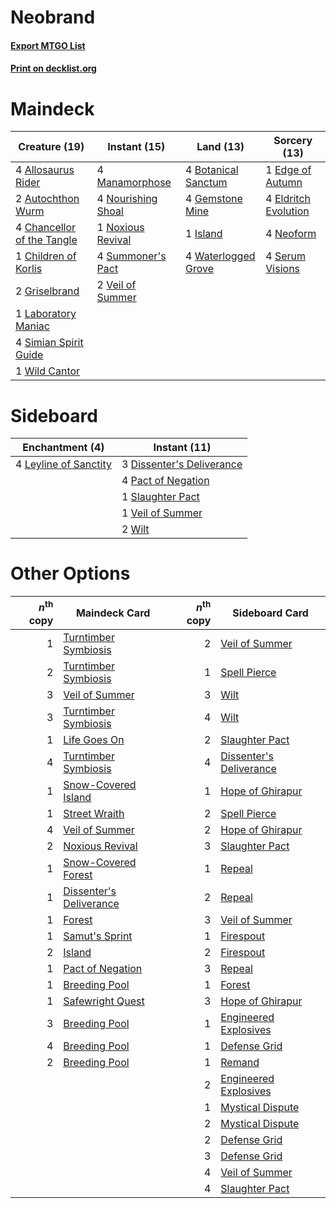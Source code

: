 # Neobrand

#### [Export MTGO List](../collection/Neobrand/Neobrand.txt)
#### [Print on decklist.org](http://decklist.org/?deckmain=4%09Allosaurus%20Rider%0A2%09Autochthon%20Wurm%0A4%09Botanical%20Sanctum%0A4%09Chancellor%20of%20the%20Tangle%0A1%09Children%20of%20Korlis%0A1%09Edge%20of%20Autumn%0A4%09Eldritch%20Evolution%0A4%09Gemstone%20Mine%0A2%09Griselbrand%0A1%09Island%0A1%09Laboratory%20Maniac%0A4%09Manamorphose%0A4%09Neoform%0A4%09Nourishing%20Shoal%0A1%09Noxious%20Revival%0A4%09Serum%20Visions%0A4%09Simian%20Spirit%20Guide%0A4%09Summoner's%20Pact%0A2%09Veil%20of%20Summer%0A4%09Waterlogged%20Grove%0A1%09Wild%20Cantor&deckside=3%09Dissenter's%20Deliverance%0A4%09Leyline%20of%20Sanctity%0A4%09Pact%20of%20Negation%0A1%09Slaughter%20Pact%0A1%09Veil%20of%20Summer%0A2%09Wilt)
# Maindeck

|                                            Creature (19)                                            |                                        Instant (15)                                        |                                          Land (13)                                           |                                         Sorcery (13)                                          |
|-----------------------------------------------------------------------------------------------------|--------------------------------------------------------------------------------------------|----------------------------------------------------------------------------------------------|-----------------------------------------------------------------------------------------------|
|4 [Allosaurus Rider](http://gatherer.wizards.com/Pages/Card/Details.aspx?multiverseid=121157)        |4 [Manamorphose](http://gatherer.wizards.com/Pages/Card/Details.aspx?multiverseid=370568)   |4 [Botanical Sanctum](http://gatherer.wizards.com/Pages/Card/Details.aspx?multiverseid=417817)|1 [Edge of Autumn](http://gatherer.wizards.com/Pages/Card/Details.aspx?multiverseid=243442)    |
|2 [Autochthon Wurm](http://gatherer.wizards.com/Pages/Card/Details.aspx?multiverseid=89096)          |4 [Nourishing Shoal](http://gatherer.wizards.com/Pages/Card/Details.aspx?multiverseid=74100)|4 [Gemstone Mine](http://gatherer.wizards.com/Pages/Card/Details.aspx?multiverseid=109761)    |4 [Eldritch Evolution](http://gatherer.wizards.com/Pages/Card/Details.aspx?multiverseid=414456)|
|4 [Chancellor of the Tangle](http://gatherer.wizards.com/Pages/Card/Details.aspx?multiverseid=218062)|1 [Noxious Revival](http://gatherer.wizards.com/Pages/Card/Details.aspx?multiverseid=230067)|1 [Island](http://gatherer.wizards.com/Pages/Card/Details.aspx?multiverseid=439857)           |4 [Neoform](http://gatherer.wizards.com/Pages/Card/Details.aspx?multiverseid=461133)           |
|1 [Children of Korlis](http://gatherer.wizards.com/Pages/Card/Details.aspx?multiverseid=110525)      |4 [Summoner's Pact](http://gatherer.wizards.com/Pages/Card/Details.aspx?multiverseid=442178)|4 [Waterlogged Grove](http://gatherer.wizards.com/Pages/Card/Details.aspx?multiverseid=464198)|4 [Serum Visions](http://gatherer.wizards.com/Pages/Card/Details.aspx?multiverseid=50145)      |
|2 [Griselbrand](http://gatherer.wizards.com/Pages/Card/Details.aspx?multiverseid=239995)             |2 [Veil of Summer](http://gatherer.wizards.com/Pages/Card/Details.aspx?multiverseid=466952) |                                                                                              |                                                                                               |
|1 [Laboratory Maniac](http://gatherer.wizards.com/Pages/Card/Details.aspx?multiverseid=230788)       |                                                                                            |                                                                                              |                                                                                               |
|4 [Simian Spirit Guide](http://gatherer.wizards.com/Pages/Card/Details.aspx?multiverseid=442137)     |                                                                                            |                                                                                              |                                                                                               |
|1 [Wild Cantor](http://gatherer.wizards.com/Pages/Card/Details.aspx?multiverseid=96934)              |                                                                                            |                                                                                              |                                                                                               |


# Sideboard

|                                        Enchantment (4)                                         |                                            Instant (11)                                            |
|------------------------------------------------------------------------------------------------|----------------------------------------------------------------------------------------------------|
|4 [Leyline of Sanctity](http://gatherer.wizards.com/Pages/Card/Details.aspx?multiverseid=204993)|3 [Dissenter's Deliverance](http://gatherer.wizards.com/Pages/Card/Details.aspx?multiverseid=426866)|
|                                                                                                |4 [Pact of Negation](http://gatherer.wizards.com/Pages/Card/Details.aspx?multiverseid=442057)       |
|                                                                                                |1 [Slaughter Pact](http://gatherer.wizards.com/Pages/Card/Details.aspx?multiverseid=130704)         |
|                                                                                                |1 [Veil of Summer](http://gatherer.wizards.com/Pages/Card/Details.aspx?multiverseid=466952)         |
|                                                                                                |2 [Wilt](http://gatherer.wizards.com/Pages/Card/Details.aspx?multiverseid=479696)                   |


# Other Options

|*n*<sup>th</sup> copy|                                          Maindeck Card                                           |*n*<sup>th</sup> copy|                                          Sideboard Card                                          |
|--------------------:|--------------------------------------------------------------------------------------------------|--------------------:|--------------------------------------------------------------------------------------------------|
|                    1|[Turntimber Symbiosis](http://gatherer.wizards.com/Pages/Card/Details.aspx?multiverseid=491864)   |                    2|[Veil of Summer](http://gatherer.wizards.com/Pages/Card/Details.aspx?multiverseid=466952)         |
|                    2|[Turntimber Symbiosis](http://gatherer.wizards.com/Pages/Card/Details.aspx?multiverseid=491864)   |                    1|[Spell Pierce](http://gatherer.wizards.com/Pages/Card/Details.aspx?multiverseid=425876)           |
|                    3|[Veil of Summer](http://gatherer.wizards.com/Pages/Card/Details.aspx?multiverseid=466952)         |                    3|[Wilt](http://gatherer.wizards.com/Pages/Card/Details.aspx?multiverseid=479696)                   |
|                    3|[Turntimber Symbiosis](http://gatherer.wizards.com/Pages/Card/Details.aspx?multiverseid=491864)   |                    4|[Wilt](http://gatherer.wizards.com/Pages/Card/Details.aspx?multiverseid=479696)                   |
|                    1|[Life Goes On](http://gatherer.wizards.com/Pages/Card/Details.aspx?multiverseid=430810)           |                    2|[Slaughter Pact](http://gatherer.wizards.com/Pages/Card/Details.aspx?multiverseid=130704)         |
|                    4|[Turntimber Symbiosis](http://gatherer.wizards.com/Pages/Card/Details.aspx?multiverseid=491864)   |                    4|[Dissenter's Deliverance](http://gatherer.wizards.com/Pages/Card/Details.aspx?multiverseid=426866)|
|                    1|[Snow-Covered Island](http://gatherer.wizards.com/Pages/Card/Details.aspx?multiverseid=121130)    |                    1|[Hope of Ghirapur](http://gatherer.wizards.com/Pages/Card/Details.aspx?multiverseid=423821)       |
|                    1|[Street Wraith](http://gatherer.wizards.com/Pages/Card/Details.aspx?multiverseid=442097)          |                    2|[Spell Pierce](http://gatherer.wizards.com/Pages/Card/Details.aspx?multiverseid=425876)           |
|                    4|[Veil of Summer](http://gatherer.wizards.com/Pages/Card/Details.aspx?multiverseid=466952)         |                    2|[Hope of Ghirapur](http://gatherer.wizards.com/Pages/Card/Details.aspx?multiverseid=423821)       |
|                    2|[Noxious Revival](http://gatherer.wizards.com/Pages/Card/Details.aspx?multiverseid=230067)        |                    3|[Slaughter Pact](http://gatherer.wizards.com/Pages/Card/Details.aspx?multiverseid=130704)         |
|                    1|[Snow-Covered Forest](http://gatherer.wizards.com/Pages/Card/Details.aspx?multiverseid=121192)    |                    1|[Repeal](http://gatherer.wizards.com/Pages/Card/Details.aspx?multiverseid=405357)                 |
|                    1|[Dissenter's Deliverance](http://gatherer.wizards.com/Pages/Card/Details.aspx?multiverseid=426866)|                    2|[Repeal](http://gatherer.wizards.com/Pages/Card/Details.aspx?multiverseid=405357)                 |
|                    1|[Forest](http://gatherer.wizards.com/Pages/Card/Details.aspx?multiverseid=439860)                 |                    3|[Veil of Summer](http://gatherer.wizards.com/Pages/Card/Details.aspx?multiverseid=466952)         |
|                    1|[Samut's Sprint](http://gatherer.wizards.com/Pages/Card/Details.aspx?multiverseid=461069)         |                    1|[Firespout](http://gatherer.wizards.com/Pages/Card/Details.aspx?multiverseid=247407)              |
|                    2|[Island](http://gatherer.wizards.com/Pages/Card/Details.aspx?multiverseid=439857)                 |                    2|[Firespout](http://gatherer.wizards.com/Pages/Card/Details.aspx?multiverseid=247407)              |
|                    1|[Pact of Negation](http://gatherer.wizards.com/Pages/Card/Details.aspx?multiverseid=442057)       |                    3|[Repeal](http://gatherer.wizards.com/Pages/Card/Details.aspx?multiverseid=405357)                 |
|                    1|[Breeding Pool](http://gatherer.wizards.com/Pages/Card/Details.aspx?multiverseid=97088)           |                    1|[Forest](http://gatherer.wizards.com/Pages/Card/Details.aspx?multiverseid=439860)                 |
|                    1|[Safewright Quest](http://gatherer.wizards.com/Pages/Card/Details.aspx?multiverseid=142038)       |                    3|[Hope of Ghirapur](http://gatherer.wizards.com/Pages/Card/Details.aspx?multiverseid=423821)       |
|                    3|[Breeding Pool](http://gatherer.wizards.com/Pages/Card/Details.aspx?multiverseid=97088)           |                    1|[Engineered Explosives](http://gatherer.wizards.com/Pages/Card/Details.aspx?multiverseid=50139)   |
|                    4|[Breeding Pool](http://gatherer.wizards.com/Pages/Card/Details.aspx?multiverseid=97088)           |                    1|[Defense Grid](http://gatherer.wizards.com/Pages/Card/Details.aspx?multiverseid=45481)            |
|                    2|[Breeding Pool](http://gatherer.wizards.com/Pages/Card/Details.aspx?multiverseid=97088)           |                    1|[Remand](http://gatherer.wizards.com/Pages/Card/Details.aspx?multiverseid=380255)                 |
|                     |                                                                                                  |                    2|[Engineered Explosives](http://gatherer.wizards.com/Pages/Card/Details.aspx?multiverseid=50139)   |
|                     |                                                                                                  |                    1|[Mystical Dispute](http://gatherer.wizards.com/Pages/Card/Details.aspx?multiverseid=473020)       |
|                     |                                                                                                  |                    2|[Mystical Dispute](http://gatherer.wizards.com/Pages/Card/Details.aspx?multiverseid=473020)       |
|                     |                                                                                                  |                    2|[Defense Grid](http://gatherer.wizards.com/Pages/Card/Details.aspx?multiverseid=45481)            |
|                     |                                                                                                  |                    3|[Defense Grid](http://gatherer.wizards.com/Pages/Card/Details.aspx?multiverseid=45481)            |
|                     |                                                                                                  |                    4|[Veil of Summer](http://gatherer.wizards.com/Pages/Card/Details.aspx?multiverseid=466952)         |
|                     |                                                                                                  |                    4|[Slaughter Pact](http://gatherer.wizards.com/Pages/Card/Details.aspx?multiverseid=130704)         |

